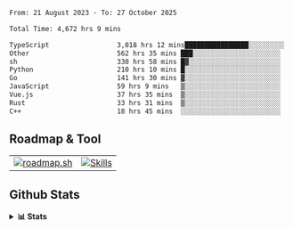<!--START_SECTION:waka-->

```txt
From: 21 August 2023 - To: 27 October 2025

Total Time: 4,672 hrs 9 mins

TypeScript                 3,018 hrs 12 mins████████████████░░░░░░░░░   64.60 %
Other                      562 hrs 35 mins ███░░░░░░░░░░░░░░░░░░░░░░   12.04 %
sh                         330 hrs 58 mins █▓░░░░░░░░░░░░░░░░░░░░░░░   07.08 %
Python                     210 hrs 10 mins █░░░░░░░░░░░░░░░░░░░░░░░░   04.50 %
Go                         141 hrs 30 mins ▓░░░░░░░░░░░░░░░░░░░░░░░░   03.03 %
JavaScript                 59 hrs 9 mins   ▒░░░░░░░░░░░░░░░░░░░░░░░░   01.27 %
Vue.js                     37 hrs 35 mins  ▒░░░░░░░░░░░░░░░░░░░░░░░░   00.80 %
Rust                       33 hrs 31 mins  ▒░░░░░░░░░░░░░░░░░░░░░░░░   00.72 %
C++                        18 hrs 45 mins  ░░░░░░░░░░░░░░░░░░░░░░░░░   00.40 %
```

<!--END_SECTION:waka-->

## Roadmap & Tool
<table align="center">
  <tr>
    <td>
      <a href="https://roadmap.sh">
        <img src="https://roadmap.sh/card/tall/6505f3e78dfc79db2fff8e3e?variant=dark" alt="roadmap.sh" />
      </a>
    </td>
    <td>
      <a href="https://github.com/chaninlaw">
        <img src="https://skillicons.dev/icons?i=js,typescript,nodejs,nestjs,react,next,astro,html,css,tailwind,postgres,prisma,docker,git,rust,go&perline=7&theme=dark" alt="Skills" />
      </a>
    </td>
  </tr>
</table>

## Github Stats
<details close>
  <summary><b>📊 Stats</b></summary>
  <div align="center">
    
<picture>
  <source
    srcset="https://github-readme-stats.vercel.app/api?username=chaninlaw&show_icons=true&theme=dark"
    media="(prefers-color-scheme: dark)"
  />
  <source
    srcset="https://github-readme-stats.vercel.app/api?username=chaninlaw&show_icons=true"
    media="(prefers-color-scheme: light), (prefers-color-scheme: no-preference)"
  />
  <img src="https://github-readme-stats.vercel.app/api?username=chaninlaw&show_icons=true" />
</picture>
    
<picture>
  <source
    srcset="https://github-readme-stats.vercel.app/api/top-langs/?username=chaninlaw&layout=donut&theme=dark"
    media="(prefers-color-scheme: dark)"
  />
  <source
    srcset="https://github-readme-stats.vercel.app/api/top-langs/?username=chaninlaw&layout=donut"
    media="(prefers-color-scheme: light), (prefers-color-scheme: no-preference)"
  />
  <img src="https://github-readme-stats.vercel.app/api/top-langs/?username=chaninlaw&layout=donut" />
</picture>
    
  </div>
  
</details>

